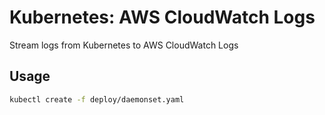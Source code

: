 Kubernetes: AWS CloudWatch Logs
===============================

Stream logs from Kubernetes to AWS CloudWatch Logs

## Usage

```bash
kubectl create -f deploy/daemonset.yaml
```
